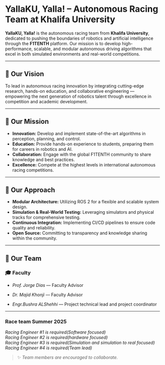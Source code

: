 # YallaKU, Yalla! – Autonomous Racing Team at Khalifa University

**YallaKU, Yalla!** is the autonomous racing team from **Khalifa University**, dedicated to pushing the boundaries of robotics and artificial intelligence through the **F1TENTH** platform. Our mission is to develop high-performance, scalable, and modular autonomous driving algorithms that excel in both simulated environments and real-world competitions.

---

## 🚀 Our Vision

To lead in autonomous racing innovation by integrating cutting-edge research, hands-on education, and collaborative engineering — empowering the next generation of robotics talent through excellence in competition and academic development.

---

## 🎯 Our Mission

- **Innovation:** Develop and implement state-of-the-art algorithms in perception, planning, and control.  
- **Education:** Provide hands-on experience to students, preparing them for careers in robotics and AI.  
- **Collaboration:** Engage with the global F1TENTH community to share knowledge and best practices.  
- **Excellence:** Compete at the highest levels in international autonomous racing competitions.

---

## 🔧 Our Approach

- **Modular Architecture:** Utilizing ROS 2 for a flexible and scalable system design.  
- **Simulation & Real-World Testing:** Leveraging simulators and physical tracks for comprehensive testing.  
- **Continuous Integration:** Implementing CI/CD pipelines to ensure code quality and reliability.  
- **Open Source:** Committing to transparency and knowledge sharing within the community.

---

## 👥 Our Team

### 🎓 Faculty

- *Prof. Jorge Dias* — Faculty Advisor  

- *Dr. Majid Khonji* — Faculty Advisor  

- *Engr.Bushra ALShehhi* — Project technical lead and project coordinator  
---

### Race team Summer 2025

*Racing Engineer #1 is required(Software focused)*  
*Racing Engineer #2 is required(hardware focused)*  
*Racing Engineer #3 is required(Simulation and simulation to real focused)*  
*Racing Engineer #4 is required(Team lead)*  

> ✨ *Team members are encouraged to collaborate.*

